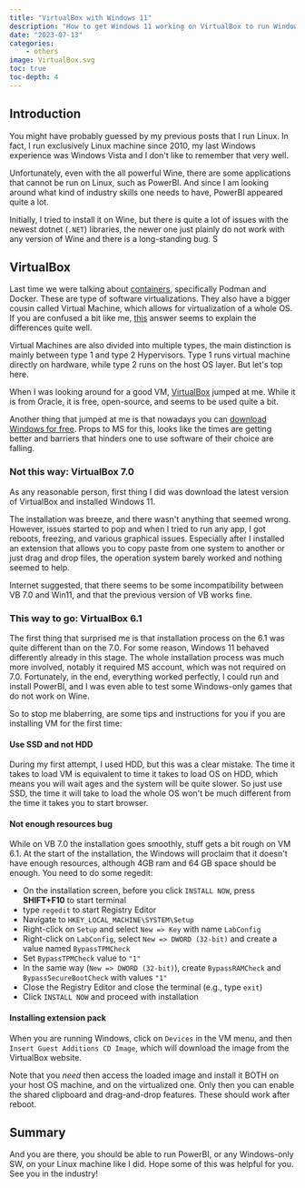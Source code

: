 ```yaml
---
title: "VirtualBox with Windows 11"
description: "How to get Windows 11 working on VirtualBox to run Windows-only applications"
date: "2023-07-13"
categories:
    - others
image: VirtualBox.svg
toc: true
toc-depth: 4
---
```


## Introduction

You might have probably guessed by my previous posts that I run Linux. In fact, I run exclusively Linux machine since 2010, my last Windows experience was Windows Vista and I don't like to remember that very well.

Unfortunately, even with the all powerful Wine, there are some applications that cannot be run on Linux, such as PowerBI. And since I am looking around what kind of industry skills one needs to have, PowerBI appeared quite a lot.

Initially, I tried to install it on Wine, but there is quite a lot of issues with the newest dotnet (`.NET`) libraries, the newer one just plainly do not work with any version of Wine and there is a long-standing bug. S

## VirtualBox

Last time we were talking about [containers](containers.md), specifically Podman and Docker. These are type of software virtualizations. They also have a bigger cousin called Virtual Machine, which allows for virtualization of a whole OS. If you are confused a bit like me, [this](https://stackoverflow.com/a/16048358/4868692) answer seems to explain the differences quite well.

Virtual Machines are also divided into multiple types, the main distinction is mainly between type 1 and type 2 Hypervisors. Type 1 runs virtual machine directly on hardware, while type 2 runs on the host OS layer. But let's top here.

When I was looking around for a good VM, [VirtualBox](https://www.virtualbox.org/) jumped at me. While it is from Oracle, it is free, open-source, and seems to be used quite a bit.

Another thing that jumped at me is that nowadays you can [download Windows for free](https://www.microsoft.com/software-download/windows11). Props to MS for this, looks like the times are getting better and barriers that hinders one to use software of their choice are falling.

### Not this way: VirtualBox 7.0 

As any reasonable person, first thing I did was download the latest version of VirtualBox and installed Windows 11.

The installation was breeze, and there wasn't anything that seemed wrong. However, issues started to pop and when I tried to run any app, I got reboots, freezing, and various graphical issues. Especially after I installed an extension that allows you to copy paste from one system to another or just drag and drop files, the operation system barely worked and nothing seemed to help.

Internet suggested, that there seems to be some incompatibility between VB 7.0 and Win11, and that the previous version of VB works fine.

### This way to go: VirtualBox 6.1

The first thing that surprised me is that installation process on the 6.1 was quite different than on the 7.0. For some reason, Windows 11 behaved differently already in this stage. The whole installation process was much more involved, notably it required MS account, which was not required on 7.0. Fortunately, in the end, everything worked perfectly, I could run and install PowerBI, and I was even able to test some Windows-only games that do not work on Wine.

So to stop me blaberring, are some tips and instructions for you if you are installing VM for the first time:

#### Use SSD and not HDD

During my first attempt, I used HDD, but this was a clear mistake. The time it takes to load VM is equivalent to time it takes to load OS on HDD, which means you will wait ages and the system will be quite slower. So just use SSD, the time it will take to load the whole OS won't be much different from the time it takes you to start browser.

#### Not enough resources bug

While on VB 7.0 the installation goes smoothly, stuff gets a bit rough on VM 6.1. At the start of the installation, the Windows will proclaim that it doesn't have enough resources, although 4GB ram and 64 GB space should be enough. You need to do some regedit:

* On the installation screen, before you click `INSTALL NOW`, press **SHIFT+F10** to start terminal
* type `regedit` to start Registry Editor
* Navigate to `HKEY_LOCAL_MACHINE\SYSTEM\Setup`
* Right-click on `Setup` and select `New => Key` with name `LabConfig`
* Right-click on `LabConfig`, select `New => DWORD (32-bit)` and create a value named `BypassTPMCheck`
* Set `BypassTPMCheck` value to `"1"`
* In the same way (`New => DWORD (32-bit)`), create `BypassRAMCheck` and `BypassSecureBootCheck` with values `"1"`
* Close the Registry Editor and close the terminal (e.g., type `exit`)
* Click `INSTALL NOW` and proceed with installation

#### Installing extension pack

When you are running Windows, click on `Devices` in the VM menu, and then `Insert Guest Additions CD Image`, which will download the image from the VirtualBox website.

Note that you _need_ then access the loaded image and install it BOTH on your host OS machine, and on the virtualized one. Only then you can enable the shared clipboard and drag-and-drop features. These should work after reboot.

## Summary

And you are there, you should be able to run PowerBI, or any Windows-only SW, on your Linux machine like I did. Hope some of this was helpful for you. See you in the industry!
